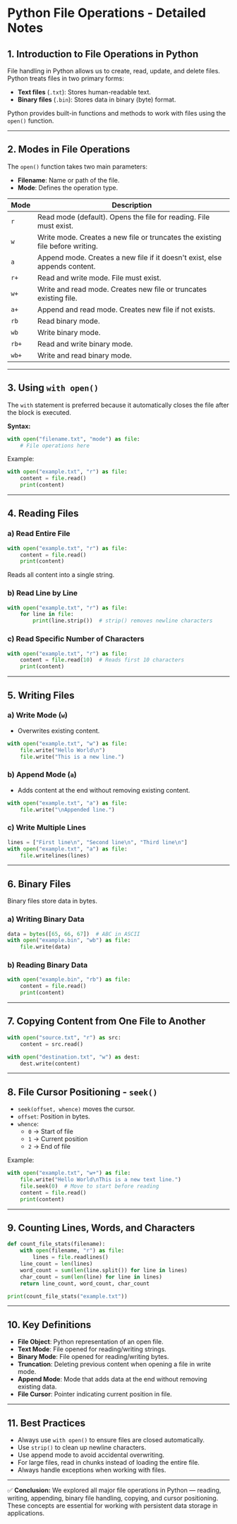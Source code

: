 # Python File Operations - Detailed Notes

## **1. Introduction to File Operations in Python**
File handling in Python allows us to create, read, update, and delete files. Python treats files in two primary forms:
- **Text files** (`.txt`): Stores human-readable text.
- **Binary files** (`.bin`): Stores data in binary (byte) format.

Python provides built-in functions and methods to work with files using the `open()` function.

---

## **2. Modes in File Operations**
The `open()` function takes two main parameters:
- **Filename**: Name or path of the file.
- **Mode**: Defines the operation type.

| Mode  | Description |
|-------|-------------|
| `r`   | Read mode (default). Opens the file for reading. File must exist. |
| `w`   | Write mode. Creates a new file or truncates the existing file before writing. |
| `a`   | Append mode. Creates a new file if it doesn't exist, else appends content. |
| `r+`  | Read and write mode. File must exist. |
| `w+`  | Write and read mode. Creates new file or truncates existing file. |
| `a+`  | Append and read mode. Creates new file if not exists. |
| `rb`  | Read binary mode. |
| `wb`  | Write binary mode. |
| `rb+` | Read and write binary mode. |
| `wb+` | Write and read binary mode. |

---

## **3. Using `with open()`**
The `with` statement is preferred because it automatically closes the file after the block is executed.

**Syntax:**
```python
with open("filename.txt", "mode") as file:
    # File operations here
```

Example:
```python
with open("example.txt", "r") as file:
    content = file.read()
    print(content)
```

---

## **4. Reading Files**

### **a) Read Entire File**
```python
with open("example.txt", "r") as file:
    content = file.read()
    print(content)
```
Reads all content into a single string.

### **b) Read Line by Line**
```python
with open("example.txt", "r") as file:
    for line in file:
        print(line.strip())  # strip() removes newline characters
```

### **c) Read Specific Number of Characters**
```python
with open("example.txt", "r") as file:
    content = file.read(10)  # Reads first 10 characters
    print(content)
```

---

## **5. Writing Files**

### **a) Write Mode (`w`)**
- Overwrites existing content.
```python
with open("example.txt", "w") as file:
    file.write("Hello World\n")
    file.write("This is a new line.")
```

### **b) Append Mode (`a`)**
- Adds content at the end without removing existing content.
```python
with open("example.txt", "a") as file:
    file.write("\nAppended line.")
```

### **c) Write Multiple Lines**
```python
lines = ["First line\n", "Second line\n", "Third line\n"]
with open("example.txt", "a") as file:
    file.writelines(lines)
```

---

## **6. Binary Files**
Binary files store data in bytes.

### **a) Writing Binary Data**
```python
data = bytes([65, 66, 67])  # ABC in ASCII
with open("example.bin", "wb") as file:
    file.write(data)
```

### **b) Reading Binary Data**
```python
with open("example.bin", "rb") as file:
    content = file.read()
    print(content)
```

---

## **7. Copying Content from One File to Another**
```python
with open("source.txt", "r") as src:
    content = src.read()

with open("destination.txt", "w") as dest:
    dest.write(content)
```

---

## **8. File Cursor Positioning - `seek()`**
- `seek(offset, whence)` moves the cursor.
- `offset`: Position in bytes.
- `whence`:
  - `0` → Start of file
  - `1` → Current position
  - `2` → End of file

Example:
```python
with open("example.txt", "w+") as file:
    file.write("Hello World\nThis is a new text line.")
    file.seek(0)  # Move to start before reading
    content = file.read()
    print(content)
```

---

## **9. Counting Lines, Words, and Characters**
```python
def count_file_stats(filename):
    with open(filename, "r") as file:
        lines = file.readlines()
    line_count = len(lines)
    word_count = sum(len(line.split()) for line in lines)
    char_count = sum(len(line) for line in lines)
    return line_count, word_count, char_count

print(count_file_stats("example.txt"))
```

---

## **10. Key Definitions**
- **File Object**: Python representation of an open file.
- **Text Mode**: File opened for reading/writing strings.
- **Binary Mode**: File opened for reading/writing bytes.
- **Truncation**: Deleting previous content when opening a file in write mode.
- **Append Mode**: Mode that adds data at the end without removing existing data.
- **File Cursor**: Pointer indicating current position in file.

---

## **11. Best Practices**
- Always use `with open()` to ensure files are closed automatically.
- Use `strip()` to clean up newline characters.
- Use append mode to avoid accidental overwriting.
- For large files, read in chunks instead of loading the entire file.
- Always handle exceptions when working with files.

---

✅ **Conclusion:**
We explored all major file operations in Python — reading, writing, appending, binary file handling, copying, and cursor positioning. These concepts are essential for working with persistent data storage in applications.

